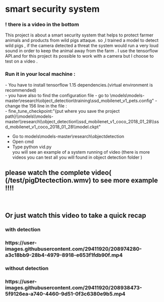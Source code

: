# smart security system
<h3>! there is a video in the bottom</h3>
This project is about a smart security system that helps to protect farmer animals and products from wild pigs attaque.
so ,I trained a model to detect wild pigs , if the camera  detected a threat  the system would run a very loud sound in order to keep the animal away from the farm  .
I use the tensorflow API.and for this project its possible to work with a camera but I choose to test on a video .


<h3>Run it in your local machine :</h3>
- You have to install tensorflow 1.15 dependencies.(virtual environment is recommended)<br>
- you have also to find  the configuration  file
- go to \models\models-master\research\object_detection\training\ssd_mobilenet_v1_pets.config"
- change the 156 line  in the file :<br>
- fine_tune_checkpoint:"{put where you save the project path}\\models\\models-master\\research\\object_detection\\ssd_mobilenet_v1_coco_2018_01_28\\ssd_mobilenet_v1_coco_2018_01_28\\model.ckpt"
   
- Go to models\models-master\research\objectdetection<br>
- Open cmd <br>
- Type python vid.py <br>
    you will see an example of a system running of video (there is more videos you can test all you will found in object detection folder )<br>
<h2>please watch the complete video( (/test/pigDtectection.wmv) to see more example !!!!</h2><br>
<h2>Or just watch this video to take a quick recap</h2>

<h3>with detection <h3>   
https://user-images.githubusercontent.com/29411920/208974280-a3c18bb9-28b4-4979-8918-e653f1fdb90f.mp4
<h3>without detection <h3>   
https://user-images.githubusercontent.com/29411920/208938473-5f9126ea-a740-4460-9d51-0f3c6380e9b5.mp4

